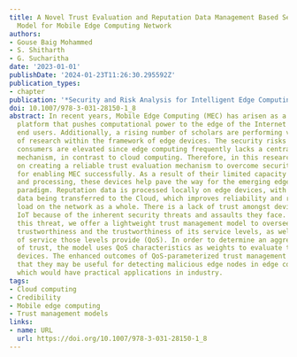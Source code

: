 ```yaml
---
title: A Novel Trust Evaluation and Reputation Data Management Based Security System
  Model for Mobile Edge Computing Network
authors:
- Gouse Baig Mohammed
- S. Shitharth
- G. Sucharitha
date: '2023-01-01'
publishDate: '2024-01-23T11:26:30.295592Z'
publication_types:
- chapter
publication: '*Security and Risk Analysis for Intelligent Edge Computing*'
doi: 10.1007/978-3-031-28150-1_8
abstract: In recent years, Mobile Edge Computing (MEC) has arisen as a new computing
  platform that pushes computational power to the edge of the Internet and close to
  end users. Additionally, a rising number of scholars are performing various sorts
  of research within the framework of edge devices. The security risks of resource
  consumers are elevated since edge computing frequently lacks a centralized security
  mechanism, in contrast to cloud computing. Therefore, in this research, we focus
  on creating a reliable trust evaluation mechanism to overcome security concerns
  for enabling MEC successfully. As a result of their limited capacity for data storage
  and processing, these devices help pave the way for the emerging edge computing
  paradigm. Reputation data is processed locally on edge devices, with just the necessary
  data being transferred to the Cloud, which improves reliability and reduces the
  load on the network as a whole. There is a lack of trust amongst devices in the
  IoT because of the inherent security threats and assaults they face. To mitigate
  this threat, we offer a lightweight trust management model to oversee a device’s
  trustworthiness and the trustworthiness of its service levels, as well as the quality
  of service those levels provide (QoS). In order to determine an aggregate level
  of trust, the model uses QoS characteristics as weights to evaluate the trust of
  devices. The enhanced outcomes of QoS-parameterized trust management models suggest
  that they may be useful for detecting malicious edge nodes in edge computing networks,
  which would have practical applications in industry.
tags:
- Cloud computing
- Credibility
- Mobile edge computing
- Trust management models
links:
- name: URL
  url: https://doi.org/10.1007/978-3-031-28150-1_8
---
```


